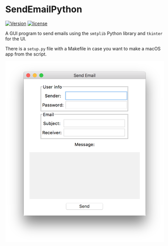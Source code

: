 # SendEmailPython

[![Version](https://img.shields.io/badge/version-v1.0.1-green.svg)](https://github.com/illescasDaniel/SendEmailPython/releases)
[![license](https://img.shields.io/github/license/mashape/apistatus.svg?maxAge=2592000)](https://github.com/illescasDaniel/SendEmailPython/blob/master/LICENCE)

A GUI program to send emails using the `smtplib` Python library and `tkinter` for the UI.

There is a `setup.py` file with a Makefile in case you want to make a macOS app from the script.

<img src="SendEmail.png" width="500">

